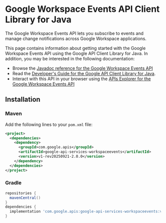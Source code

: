 # Google Workspace Events API Client Library for Java

The Google Workspace Events API lets you subscribe to events and manage change notifications across Google Workspace applications.

This page contains information about getting started with the Google Workspace Events API
using the Google API Client Library for Java. In addition, you may be interested
in the following documentation:

* Browse the [Javadoc reference for the Google Workspace Events API][javadoc]
* Read the [Developer's Guide for the Google API Client Library for Java][google-api-client].
* Interact with this API in your browser using the [APIs Explorer for the Google Workspace Events API][api-explorer]

## Installation

### Maven

Add the following lines to your `pom.xml` file:

```xml
<project>
  <dependencies>
    <dependency>
      <groupId>com.google.apis</groupId>
      <artifactId>google-api-services-workspaceevents</artifactId>
      <version>v1-rev20250921-2.0.0</version>
    </dependency>
  </dependencies>
</project>
```

### Gradle

```gradle
repositories {
  mavenCentral()
}
dependencies {
  implementation 'com.google.apis:google-api-services-workspaceevents:v1-rev20250921-2.0.0'
}
```

[javadoc]: https://googleapis.dev/java/google-api-services-workspaceevents/latest/index.html
[google-api-client]: https://github.com/googleapis/google-api-java-client/
[api-explorer]: https://developers.google.com/apis-explorer/#p/workspaceevents/v1/
